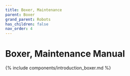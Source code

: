 ```yaml
---
title: Boxer, Maintenance
parent: Boxer
grand_parent: Robots
has_children: false
nav_order: 4
---
```


# Boxer, Maintenance Manual

{% include components/introduction_boxer.md %}

<!-- TODO -->
